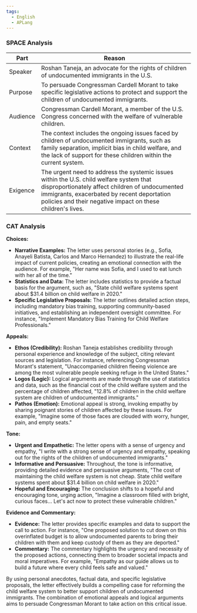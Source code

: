 ```yaml
---
tags:
  - English
  - APLang
---
```

### SPACE Analysis

| Part     | Reason |
| -------- | ------ |
| Speaker  | Roshan Taneja, an advocate for the rights of children of undocumented immigrants in the U.S. |
| Purpose  | To persuade Congressman Cardell Morant to take specific legislative actions to protect and support the children of undocumented immigrants. |
| Audience | Congressman Cardell Morant, a member of the U.S. Congress concerned with the welfare of vulnerable children. |
| Context  | The context includes the ongoing issues faced by children of undocumented immigrants, such as family separation, implicit bias in child welfare, and the lack of support for these children within the current system. |
| Exigence | The urgent need to address the systemic issues within the U.S. child welfare system that disproportionately affect children of undocumented immigrants, exacerbated by recent deportation policies and their negative impact on these children's lives. |

### CAT Analysis

**Choices:**
- **Narrative Examples:** The letter uses personal stories (e.g., Sofia, Anayeli Batista, Carlos and Marco Hernandez) to illustrate the real-life impact of current policies, creating an emotional connection with the audience. For example, "Her name was Sofia, and I used to eat lunch with her all of the time."
- **Statistics and Data:** The letter includes statistics to provide a factual basis for the argument, such as, "State child welfare systems spent about $31.4 billion on child welfare in 2020."
- **Specific Legislative Proposals:** The letter outlines detailed action steps, including mandatory bias training, supporting community-based initiatives, and establishing an independent oversight committee. For instance, "Implement Mandatory Bias Training for Child Welfare Professionals."

**Appeals:**
- **Ethos (Credibility):** Roshan Taneja establishes credibility through personal experience and knowledge of the subject, citing relevant sources and legislation. For instance, referencing Congressman Morant's statement, "Unaccompanied children fleeing violence are among the most vulnerable people seeking refuge in the United States."
- **Logos (Logic):** Logical arguments are made through the use of statistics and data, such as the financial cost of the child welfare system and the percentage of children affected, "12.8% of children in the child welfare system are children of undocumented immigrants."
- **Pathos (Emotion):** Emotional appeal is strong, invoking empathy by sharing poignant stories of children affected by these issues. For example, "Imagine some of those faces are clouded with worry, hunger, pain, and empty seats."

**Tone:**
- **Urgent and Empathetic:** The letter opens with a sense of urgency and empathy, "I write with a strong sense of urgency and empathy, speaking out for the rights of the children of undocumented immigrants."
- **Informative and Persuasive:** Throughout, the tone is informative, providing detailed evidence and persuasive arguments, "The cost of maintaining the child welfare system is not cheap. State child welfare systems spent about $31.4 billion on child welfare in 2020."
- **Hopeful and Encouraging:** The conclusion shifts to a hopeful and encouraging tone, urging action, "Imagine a classroom filled with bright, curious faces... Let's act now to protect these vulnerable children."

**Evidence and Commentary:**
- **Evidence:** The letter provides specific examples and data to support the call to action. For instance, "One proposed solution to cut down on this overinflated budget is to allow undocumented parents to bring their children with them and keep custody of them as they are deported."
- **Commentary:** The commentary highlights the urgency and necessity of the proposed actions, connecting them to broader societal impacts and moral imperatives. For example, "Empathy as our guide allows us to build a future where every child feels safe and valued."

By using personal anecdotes, factual data, and specific legislative proposals, the letter effectively builds a compelling case for reforming the child welfare system to better support children of undocumented immigrants. The combination of emotional appeals and logical arguments aims to persuade Congressman Morant to take action on this critical issue.

